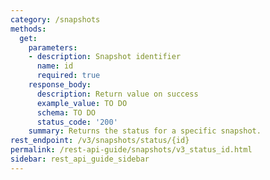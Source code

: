 ```yaml
---
category: /snapshots
methods:
  get:
    parameters:
    - description: Snapshot identifier
      name: id
      required: true
    response_body:
      description: Return value on success
      example_value: TO DO
      schema: TO DO
      status_code: '200'
    summary: Returns the status for a specific snapshot.
rest_endpoint: /v3/snapshots/status/{id}
permalink: /rest-api-guide/snapshots/v3_status_id.html
sidebar: rest_api_guide_sidebar
---
```


